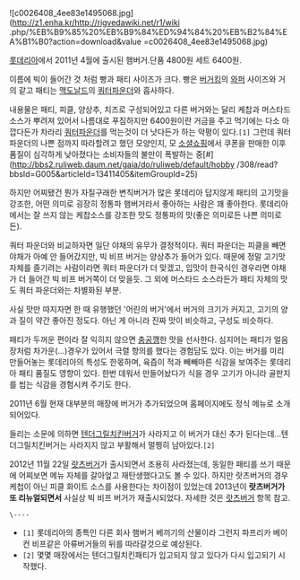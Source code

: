 ![c0026408_4ee83e1495068.jpg](http://z1.enha.kr/http://rigvedawiki.net/r1/wiki
.php/%EB%B9%85%20%EB%B9%84%ED%94%84%20%EB%B2%84%EA%B1%B0?action=download&value
=c0026408_4ee83e1495068.jpg)

  
[롯데리아](%EB%A1%AF%EB%8D%B0%EB%A6%AC%EC%95%84.md)에서 2011년 4월에 출시된 햄버거.단품
4800원 세트 6400원.

이름에 빅이 들어간 것 처럼 빵과 패티 사이즈가 크다. 빵은 [버거킹](%EB%B2%84%EA%B1%B0%ED%82%B9.md)의
[와퍼](%EC%99%80%ED%8D%BC.md) 사이즈와 거의 같고 패티는
[맥도날드](%EB%A7%A5%EB%8F%84%EB%82%A0%EB%93%9C.md)의 [쿼터파운더](%EC%BF%BC%ED%84%B0%20%ED%8C%8C%EC%9A%B4%EB%8D%94.md)와 흡사하다.

내용물은 패티, 피클, 양상추, 치즈로 구성되어있고 다른 버거와는 달리 케찹과 머스타드 소스가 뿌려져 있어서 나름대로 푸짐하지만
6400원이란 거금을 주고 먹기에는 다소 아깝다든가 차라리 [쿼터파운더](%EC%BF%BC%ED%84%B0%20%ED%8C%8C%EC%9A%B4%EB%8D%94.md)를 먹는것이 더 낫다든가 하는
악평이 있다.`[1]` 그런데 쿼터 파운더의 나쁜 점까지 따라할려고 했던 모양인지, 모 [소셜쇼핑](%EC%86%8C%EC%85%9C%20%EC%87%BC%ED%95%91.md)에서 쿠폰을 판매한 이후 품질이 심각하게 낮아졌다는
소비자들의 불만이 폭발하는 중[#](http://bbs2.ruliweb.daum.net/gaia/do/ruliweb/default/hobby
/308/read?bbsId=G005&articleId=13411405&itemGroupId=25)

하지만 어찌됐건 뭔가 자질구래한 변칙버거가 많은 롯데리아 답지않게 패티의 고기맛을 강조한, 어떤 의미로 굉장히 정통파 햄버거라서 좋아하는
사람은 꽤 좋아한다. 롯데리아에서는 잘 쓰지 않는 케찹소스를 강조한 맛도 정통파의 맛(좋은 의미로든 나쁜 의미로든).

쿼터 파운더와 비교하자면 일단 야채의 유무가 결정적이다. 쿼터 파운더는 피클을 빼면 야채가 아예 안 들어갔지만, 빅 비프 버거는 양상추가
들어가 있다. 때문에 정말 고기맛 자체를 즐기려는 사람이라면 쿼터 파운더가 더 맞겠고, 입맛이 한국식인 경우라면 야채가 더 들어간 빅 비프
버거쪽이 더 맞을듯. 그 외에 머스타드 소스라든가 패티 자체의 맛도 쿼터 파운더와는 차별화된 부분.

사실 맛만 따지자면 한 때 유행했던 '어린의 버거'에서 버거의 크기가 커지고, 고기의 양과 질이 약간 좋아진 정도다. 아닌 게 아니라 진짜
맛이 비슷하고, 구성도 비슷하다.

패티가 두꺼운 편이라 잘 익히지 않으면 [충공깽](%EC%B6%A9%EA%B3%B5%EA%B9%BD.md)한 맛을 선사한다. 심지어는
패티가 얼음장처럼 차가운(...)경우가 있어서 극렬 항의를 했다는 경험담도 있다. 이는 버거를 미리 만들어놓는 롯데리아의 특성도 한몫하며,
육즙이 적과 빼빼마른 식감을 보여주는 롯데리아 패티 품질도 영향이 있다. 한번 데워서 만들어놨다가 식을 경우 고기가 아니라 골판지를 씹는
식감을 경험시켜 주기도 한다.

2011년 6월 현재 대부분의 매장에 버거가 추가되었으며 홈페이지에도 정식 메뉴로 소개되어있다.

들리는 소문에 의하면 [텐더그릴치킨버거](%ED%85%90%EB%8D%94%EA%B7%B8%EB%A6%B4%EC%B9%98%ED%82%A8%EB%B2%84%EA%B1%B0.md)가 사라지고 이 버거가 대신 추가 된다는데...텐더그릴치킨버거는 사라지지 않고 부활해서 멀쩡히
남아있다.`[2]`

2012년 11월 22일 [랏츠버거](%EB%9E%8F%EC%B8%A0%EB%B2%84%EA%B1%B0.md)가 출시되면서 조용히
사라졌는데, 동일한 패티를 쓰기 때문에 어찌보면 메뉴 자체를 갈아엎고 재탄생했다고도 볼 수 있다. 하지만 랏츠버거의 경우 케첩이 아닌 피클
화이트 소스를 사용한다는 차이점이 있었는데 2013년이 **랏츠버거가 또 리뉴얼되면서** 사실상 빅 비프 버거가 재출시되었다. 자세한 것은
[랏츠버거](%EB%9E%8F%EC%B8%A0%EB%B2%84%EA%B1%B0.md) 항목 참고.

`\----`

  * `[1]` 롯데리아의 종특인 다른 회사 햄버거 베끼기의 산물이라 그런지 파프리카 베이컨 비프같은 아류버거들의 뒤를 따라갈것으로 예상된다.
  * `[2]` 몇몇 매장에서는 텐더그릴치킨패티가 입고되지 않고 있다가 다시 입고되기 시작했다.

